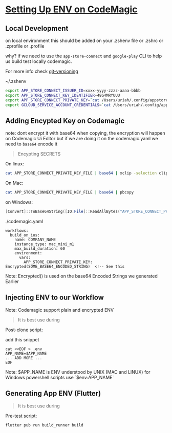# [Setting Up ENV on CodeMagic](https://docs.codemagic.io/yaml-basic-configuration/configuring-environment-variables/)


## Local Development

on local environment this should be added on your .zshenv file or .zshrc or .zprofile or .profile

why? if we need to use the `app-store-connect` and `google-play`  CLI to help us build test locally codemagic.

For more info check [git-versioning](./git_versioning.md)

~/.zshenv
```sh
export APP_STORE_CONNECT_ISSUER_ID=xxxx-yyyy-zzzz-aaaa-bbbb
export APP_STORE_CONNECT_KEY_IDENTIFIER=48G4MRYUUU
export APP_STORE_CONNECT_PRIVATE_KEY=`cat /Users/uriah/.config/appstore-connect/AuthKey_48G4MRYUUU.p8`
export GCLOUD_SERVICE_ACCOUNT_CREDENTIALS=`cat /Users/uriah/.config/appstore-connect/play-integrity-kgxfuo0pwpm6mkb-54112fd2ad11.json`
```


## Adding Encypted Key on Codemagic

note: dont encrypt it with base64 when copying, the encryption will happen on Codemagic Ui Editor but if we are doing it on the codemagic.yaml we need to `base64` encode it


> Encypting SECRETS

On linux:
```sh
cat APP_STORE_CONNECT_PRIVATE_KEY_FILE | base64 | xclip -selection clipboard
```

On Mac:
```sh
cat APP_STORE_CONNECT_PRIVATE_KEY_FILE | base64 | pbcopy
```

on Windows:

```powershell
[Convert]::ToBase64String([IO.File]::ReadAllBytes("APP_STORE_CONNECT_PRIVATE_KEY_FILE")) | Set-Clipboard
```

./codemagic.yaml
```
workflows:
  build_on_ios:
    name: COMPANY_NAME
    instance_type: mac_mini_m1
    max_build_duration: 60
    environment:
      vars:
        APP_STORE_CONNECT_PRIVATE_KEY: Encrypted(SOME_BASE64_ENCODED_STRING)  <!-- See this
```

Note: Encrypted() is used on the base64 Encoded Strings we generated Earlier

## Injecting ENV to our Workflow

Note: Codemagic support plain and encrypted ENV

> It is best use during

Post-clone script:

add this snippet
```
cat <<EOF > .env
APP_NAME=$APP_NAME
... ADD MORE ...
EOF
```

Note: $APP_NAME is ENV understood by UNIX (MAC and LINUX) for Windows powershell scripts use `$env:APP_NAME`


## Generating App ENV (Flutter)

> It is best use during

Pre-test script:
```
flutter pub run build_runner build
```